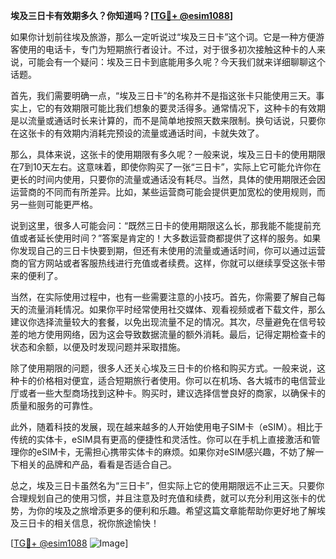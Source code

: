 **埃及三日卡有效期多久？你知道吗？[[TG💪+ @esim1088](https://t.me/s/esim1088)]**

如果你计划前往埃及旅游，那么一定听说过“埃及三日卡”这个词。它是一种方便游客使用的电话卡，专门为短期旅行者设计。不过，对于很多初次接触这种卡的人来说，可能会有一个疑问：埃及三日卡到底能用多久呢？今天我们就来详细聊聊这个话题。

首先，我们需要明确一点，“埃及三日卡”的名称并不是指这张卡只能使用三天。事实上，它的有效期限可能比我们想象的要灵活得多。通常情况下，这种卡的有效期是以流量或通话时长来计算的，而不是简单地按照天数来限制。换句话说，只要你在这张卡的有效期内消耗完预设的流量或通话时间，卡就失效了。

那么，具体来说，这张卡的使用期限有多久呢？一般来说，埃及三日卡的使用期限在7到10天左右。这意味着，即使你购买了一张“三日卡”，实际上它可能允许你在更长的时间内使用，只要你的流量或通话没有耗尽。当然，具体的使用期限还会因运营商的不同而有所差异。比如，某些运营商可能会提供更加宽松的使用规则，而另一些则可能更严格。

说到这里，很多人可能会问：“既然三日卡的使用期限这么长，那我能不能提前充值或者延长使用时间？”答案是肯定的！大多数运营商都提供了这样的服务。如果你发现自己的三日卡快要到期，但还有未使用的流量或通话时间，你可以通过运营商的官方网站或者客服热线进行充值或者续费。这样，你就可以继续享受这张卡带来的便利了。

当然，在实际使用过程中，也有一些需要注意的小技巧。首先，你需要了解自己每天的流量消耗情况。如果你平时经常使用社交媒体、观看视频或者下载文件，那么建议你选择流量较大的套餐，以免出现流量不足的情况。其次，尽量避免在信号较差的地方使用网络，因为这会导致数据流量的额外消耗。最后，记得定期检查卡的状态和余额，以便及时发现问题并采取措施。

除了使用期限的问题，很多人还关心埃及三日卡的价格和购买方式。一般来说，这种卡的价格相对便宜，适合短期旅行者使用。你可以在机场、各大城市的电信营业厅或者一些大型商场找到这种卡。购买时，建议选择信誉良好的商家，以确保卡的质量和服务的可靠性。

此外，随着科技的发展，现在越来越多的人开始使用电子SIM卡（eSIM）。相比于传统的实体卡，eSIM具有更高的便捷性和灵活性。你可以在手机上直接激活和管理你的eSIM卡，无需担心携带实体卡的麻烦。如果你对eSIM感兴趣，不妨了解一下相关的品牌和产品，看看是否适合自己。

总之，埃及三日卡虽然名为“三日卡”，但实际上它的使用期限远不止三天。只要你合理规划自己的使用习惯，并且注意及时充值和续费，就可以充分利用这张卡的优势，为你的埃及之旅增添更多的便利和乐趣。希望这篇文章能帮助你更好地了解埃及三日卡的相关信息，祝你旅途愉快！

[[TG💪+ @esim1088](https://t.me/s/esim1088) ![Image](https://i.postimg.cc/4NQfJmqS/Snipaste-2025-05-13-00-14-12.png)]